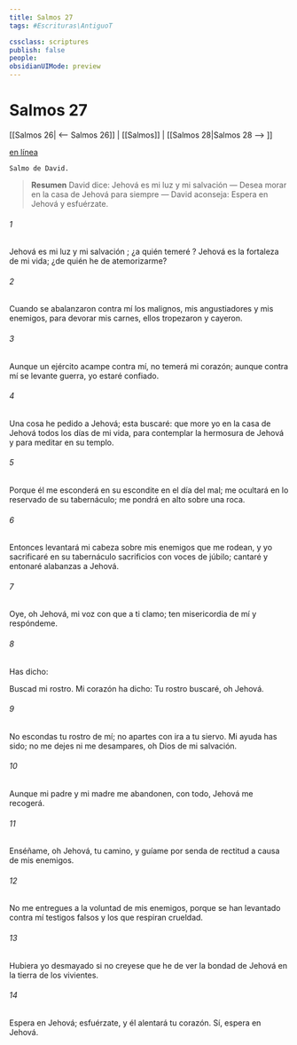 ```yaml
---
title: Salmos 27
tags: #Escrituras\AntiguoT

cssclass: scriptures
publish: false
people:
obsidianUIMode: preview
---
```


# Salmos 27
[[Salmos 26| <-- Salmos 26]] | [[Salmos]] | [[Salmos 28|Salmos 28 --> ]]

[en línea](https://churchofjesuschrist.org/study/scriptures/ot/ps/27?lang=spa)

```
Salmo de David.
```

> __Resumen__
David dice: Jehová es mi luz y mi salvación — Desea morar en la casa de Jehová para siempre — David aconseja: Espera en Jehová y esfuérzate.

###### 1 
Jehová es mi 
luz
 y mi 
salvación
;
¿a quién 
temeré
?
Jehová es la 
fortaleza
 de mi vida;
¿de quién he de atemorizarme?

###### 2 
Cuando se abalanzaron contra mí los malignos,
mis angustiadores y mis enemigos,
para devorar mis carnes,
ellos tropezaron y cayeron.

###### 3 
Aunque un ejército acampe contra mí,
no temerá mi corazón;
aunque contra mí se levante guerra,
yo estaré confiado.

###### 4 
Una cosa he pedido a Jehová;
esta buscaré:
que 
more
 yo en la casa de Jehová
todos los días de mi vida,
para contemplar la hermosura de Jehová
y para meditar en su templo.

###### 5 
Porque él me esconderá en su escondite en el día del mal;
me ocultará en lo reservado de su tabernáculo;
me pondrá en alto sobre una roca.

###### 6 
Entonces levantará mi cabeza
sobre mis enemigos que me rodean,
y yo sacrificaré en su tabernáculo
sacrificios con voces de júbilo;
cantaré y entonaré alabanzas a Jehová.

###### 7 
Oye, oh Jehová, mi voz 
con que a ti
 clamo;
ten misericordia de mí y respóndeme.

###### 8 
Has dicho:
 
Buscad
 mi rostro.
Mi corazón ha dicho: Tu rostro buscaré, oh Jehová.

###### 9 
No escondas tu rostro de mí;
no apartes con ira a tu siervo.
Mi ayuda has sido;
no me dejes ni me desampares, oh Dios de mi salvación.

###### 10 
Aunque mi padre y mi madre me abandonen,
con todo, Jehová me recogerá.

###### 11 
Enséñame, oh Jehová, tu camino,
y 
guíame
 por senda de rectitud
a causa de mis enemigos.

###### 12 
No me entregues a la voluntad de mis enemigos,
porque se han levantado contra mí 
testigos falsos
y los que respiran crueldad.

###### 13 
Hubiera yo desmayado
 si no creyese que he de ver la bondad de Jehová
en la tierra de los vivientes.

###### 14 
Espera
 en Jehová;
esfuérzate, y él 
alentará
 tu corazón.
Sí, espera en Jehová.


